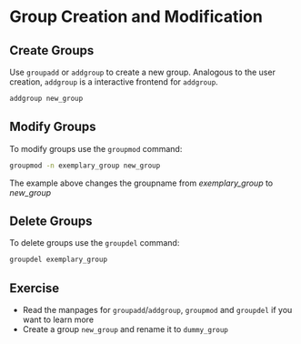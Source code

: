 # Group Creation and Modification

## Create Groups
Use `groupadd` or `addgroup` to create a new group.
Analogous to the user creation, `addgroup` is a interactive frontend for `addgroup`.

~~~~ bash
addgroup new_group
~~~~

## Modify Groups
To modify groups use the `groupmod` command:

~~~~ bash
groupmod -n exemplary_group new_group
~~~~
The example above changes the groupname from *exemplary_group* to *new_group*
## Delete Groups
To delete groups use the `groupdel` command:

~~~~ bash
groupdel exemplary_group
~~~~

## Exercise
- Read the manpages for `groupadd`/`addgroup`, `groupmod` and `groupdel` if you want to learn more
- Create a group `new_group` and rename it to `dummy_group`
